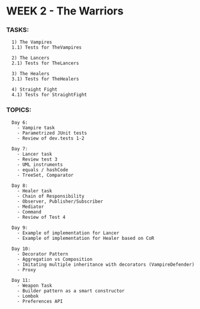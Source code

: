 # WEEK 2 - The Warriors

### TASKS:
      1) The Vampires
      1.1) Tests for TheVampires
      
      2) The Lancers
      2.1) Tests for TheLancers
      
      3) The Healers
      3.1) Tests for TheHealers
      
      4) Straight Fight
      4.1) Tests for StraightFight
      
    
### TOPICS:
      Day 6:
        - Vampire task
        - Parametrized JUnit tests
        - Review of dev.tests 1-2

      Day 7:
        - Lancer task
        - Review test 3
        - UML instruments
        - equals / hashCode
        - TreeSet, Comparator
        
      Day 8:
        - Healer task
        - Chain of Responsibility
        - Observer, Publisher/Subscriber
        - Mediator
        - Command
        - Review of Test 4
        
      Day 9:
        - Example of implementation for Lancer
        - Example of implementation for Healer based on CoR

      Day 10:
        - Decorator Pattern
        - Aggregation vs Composition
        - Imitating multiple inheritance with decorators (VampireDefender)
        - Proxy
        
      Day 11:
        - Weapon Task
        - Builder pattern as a smart constructor
        - Lombok
        - Preferences API


